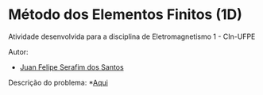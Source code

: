 # Método dos Elementos Finitos (1D)
Atividade desenvolvida para a disciplina de Eletromagnetismo 1 - CIn-UFPE

Autor:
 - [Juan Felipe Serafim dos Santos](https://github.com/JuanFelipeSerafim)

Descrição do problema:
 *[Aqui](https://github.com/JuanFelipeSerafim/finite-element-method-1d/blob/36a1fea8207d88e82c6fa1b4a42217fe3c126066/EmentosFinitos_CapacitorSerie.pdf)
